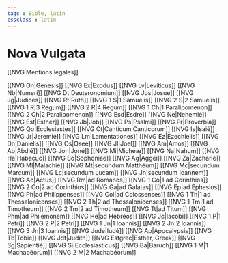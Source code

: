 ```yaml
---
tags : Bible, latin
cssclass : latin
---
```

# Nova Vulgata

[[NVG Mentions légales]]

[[NVG Gn|Genesis]]
[[NVG Ex|Exodus]]
[[NVG Lv|Leviticus]]
[[NVG Nb|Numeri]]
[[NVG Dt|Deuteronomium]]
[[NVG Jos|Josue]]
[[NVG Jg|Judices]]
[[NVG Rt|Ruth]]
[[NVG 1 S|1 Samuelis]]
[[NVG 2 S|2 Samuelis]]
[[NVG 1 R|3 Regum]]
[[NVG 2 R|4 Regum]]
[[NVG 1 Ch|1 Paralipomenon]]
[[NVG 2 Ch|2 Paralipomenon]]
[[NVG Esd|Esdré]]
[[NVG Ne|Nehemié]]
[[NVG Est|Esther]]
[[NVG Jb|Job]]
[[NVG Ps|Psalmi]]
[[NVG Pr|Proverbia]]
[[NVG Qo|Ecclesiastes]]
[[NVG Ct|Canticum Canticorum]]
[[NVG Is|Isaié]]
[[NVG Jr|Jeremié]]
[[NVG Lm|Lamentationes]]
[[NVG Ez|Ezechielis]]
[[NVG Dn|Danielis]]
[[NVG Os|Osee]]
[[NVG Jl|Joel]]
[[NVG Am|Amos]]
[[NVG Ab|Abdié]]
[[NVG Jon|Joné]]
[[NVG Mi|Michéæ]]
[[NVG Na|Nahum]]
[[NVG Ha|Habacuc]]
[[NVG So|Sophoniae]]
[[NVG Ag|Aggéi]]
[[NVG Za|Zacharié]]
[[NVG Ml|Malachié]]
[[NVG Mt|secundum Matthéum]]
[[NVG Mc|secundum Marcum]]
[[NVG Lc|secundum Lucam]]
[[NVG Jn|secundum Ioannem]]
[[NVG Ac|Actus]]
[[NVG Rm|ad Romanos]]
[[NVG 1 Co|1 ad Corinthios]]
[[NVG 2 Co|2 ad Corinthios]]
[[NVG Ga|ad Galatas]]
[[NVG Ep|ad Ephesios]]
[[NVG Ph|ad Philippenses]]
[[NVG Col|ad Colossenses]]
[[NVG 1 Th|1 ad Thessalonicenses]]
[[NVG 2 Th|2 ad Thessalonicenses]]
[[NVG 1 Tm|1 ad Timotheum]]
[[NVG 2 Tm|2 ad Timotheum]]
[[NVG Tt|ad Titum]]
[[NVG Phm|ad Philemonem]]
[[NVG He|ad Hebréos]]
[[NVG Jc|Iacobi]]
[[NVG 1 P|1 Petri]]
[[NVG 2 P|2 Petri]]
[[NVG 1 Jn|1 Ioannis]]
[[NVG 2 Jn|2 Ioannis]]
[[NVG 3 Jn|3 Ioannis]]
[[NVG Jude|Iudé]]
[[NVG Ap|Apocalypsis]]
[[NVG Tb|Tobié]]
[[NVG Jdt|Judith]]
[[NVG Estgrec|Esther, Greek]]
[[NVG Sg|Sapientié]]
[[NVG Si|Ecclesiasticus]]
[[NVG Ba|Baruch]]
[[NVG 1 M|1 Machabéorum]]
[[NVG 2 M|2 Machabéorum]]

